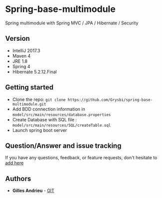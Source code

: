 # Spring-base-multimodule 

Spring multimodule with Spring MVC / JPA / Hibernate / Security

## Version
* IntelliJ 2017.3
* Maven 4
* JRE 1.8
* Spring 4
* Hibernate 5.2.12.Final

## Getting started
* Clone the repo: `git clone https://github.com/Grysbi/spring-base-multimodule.git`
* Add BDD connection information in `model/src/main/resources/database.properties`
* Create Database with SQL file : `model/src/main/resources/SQL/createTable.sql`
* Launch spring boot server

## Question/Answer and issue tracking
If you have any questions, feedback, or feature requests, don't hesitate to [add here](https://github.com/Grysbi/spring-base-multimodule/issues)

## Authors
* **Gilles Andrieu** - [GIT](https://github.com/Grysbi/spring-base-multimodule.git)